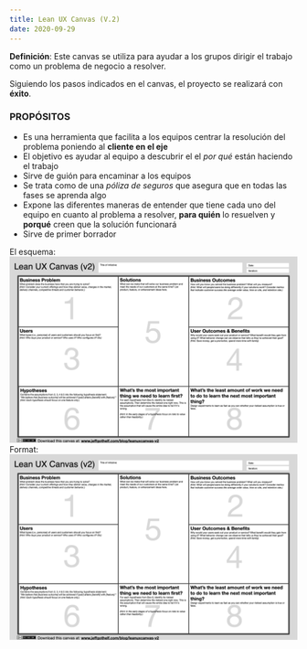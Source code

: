 ```yaml
---
title: Lean UX Canvas (V.2)
date: 2020-09-29
---
```

**Definición**: Este canvas se utiliza para ayudar a los grupos dirigir el trabajo como un problema de negocio a resolver.

Siguiendo los pasos indicados en el canvas, el proyecto se realizará con **éxito**.

### PROPÓSITOS
* Es una herramienta que facilita a los equipos centrar la resolución del problema poniendo al **cliente en el eje**
* El objetivo es ayudar al equipo a descubrir el el *por qué* están haciendo el trabajo
* Sirve de guión para encaminar a los equipos
* Se trata como de una *póliza de seguros* que asegura que en todas las fases se aprenda algo
* Expone las diferentes maneras de entender que tiene cada uno del equipo en cuanto al problema a resolver, **para quién** lo resuelven y **porqué** creen que la solución funcionará
* Sirve de primer borrador

El esquema:
![Lean UX Canvas](/Imagen/LeanUX_canvas_v5.jpg)
Format: ![Lean UX Canvas](https://github.com/enekoarregi/enekoarregi.github.io/blob/master/Imagen/LeanUX_canvas_v5.jpg)